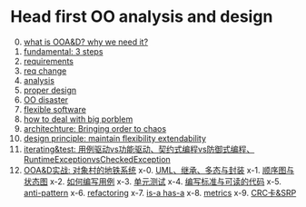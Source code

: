 # Head first OO analysis and design
0. [what is OOA&D? why we need it?](http://www.jianshu.com/p/efbcaf85777d)
1. [fundamental: 3 steps](http://www.jianshu.com/p/acd9cb2876a4)
2. [requirements](http://www.jianshu.com/p/4d99e8858350)
3. [req change](http://www.jianshu.com/p/19ebc625ba7a)
4. [analysis](http://www.jianshu.com/p/3d0b3fea50ce)
5. [proper design](http://www.jianshu.com/p/4b0ab200f16d)
5. [OO disaster](http://www.jianshu.com/p/875beaebbfa6)
5. [flexible software](http://www.jianshu.com/p/4af6581b9978)
6. [how to deal with big porblem](http://www.jianshu.com/p/e357d7be3731)
7. [architechture: Bringing order to chaos](http://www.jianshu.com/p/1f98780ce533)
8. [design principle: maintain flexibility extendability](http://www.jianshu.com/p/62783e4cadfb)
9. [iterating&test: 用例驱动vs功能驱动、契约式编程vs防御式编程、RuntimeExceptionvsCheckedException](http://www.jianshu.com/p/53bf3de8698a)
10. [OOA&D实战: 对象村的地铁系统](http://www.jianshu.com/p/f6a2905fc1dfi)
x-0. [UML、继承、多态与封装](http://www.jianshu.com/p/46a64365376e)
x-1. [顺序图与状态图](http://www.jianshu.com/p/3dbbf00718b2)
x-2. [如何编写用例](http://www.jianshu.com/p/95d99e9bdf62)
x-3. [单元测试](http://www.jianshu.com/p/31bbaf144715)
x-4. [编写标准与可读的代码](http://www.jianshu.com/p/636961d0f358)
x-5. [anti-pattern](http://www.jianshu.com/p/ce3385628bb1)
x-6. [refactoring](http://www.jianshu.com/p/e80ba02f1c0b)
x-7. [is-a has-a](http://www.jianshu.com/p/b276e7fc8dfa)
x-8. [metrics](http://www.jianshu.com/p/bf505adf3c66)
x-9. [CRC卡&SRP](http://www.jianshu.com/p/56a57c28b712)
